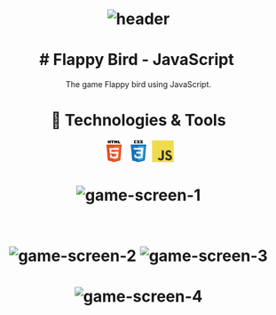 <h1 align="center" ><img src="https://github.com/viniciussoares7/FlappyBird/blob/main/assets/images/header.png" alt="header"  width="400px" height="auto"/></h1>

<div><h1 align="center"> 
# Flappy Bird - JavaScript <img >
  </div></h1> 
<p align="center"> 
The game Flappy bird using JavaScript. </p>





<h1 align="center" >🔧 Technologies & Tools</h1>

<div align= "center"> <img src="https://raw.githubusercontent.com/devicons/devicon/master/icons/html5/html5-original-wordmark.svg" alt="html5" width="40" height="40"/> <a href="https://www.w3schools.com/css/" target="_blank"> <img src="https://raw.githubusercontent.com/devicons/devicon/master/icons/css3/css3-original-wordmark.svg" alt="css3" width="40" height="40"/></a>  <a href="https://developer.mozilla.org/en-US/docs/Web/JavaScript" target="_blank"><img src="https://raw.githubusercontent.com/devicons/devicon/master/icons/javascript/javascript-original.svg" alt="javascript" width="40" height="40"/></a>  

<h1 align="center" ><img src="https://github.com/viniciussoares7/FlappyBird/blob/main/assets/images/game-screen-1.jpg" alt="game-screen-1"  width="300px" height="auto"/></h1> <br>

<h1 align="center" ><img src="https://github.com/viniciussoares7/FlappyBird/blob/main/assets/images/game-screen-2.jpg" alt="game-screen-2" width="300px" height="auto"/> <img src="https://github.com/viniciussoares7/FlappyBird/blob/main/assets/images/game-screen-3.jpg" alt="game-screen-3"  width="300px" height="auto"/></h1>



<h1 align="center" ><img src="https://github.com/viniciussoares7/FlappyBird/blob/main/assets/images/game-screen-4.jpg" alt="game-screen-4"  width="300px" height="auto"/></h1>

